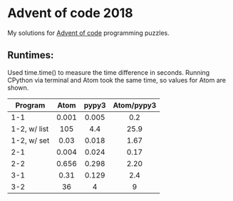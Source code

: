 # Advent of code 2018

My solutions for [Advent of code](https://adventofcode.com/2018) programming puzzles.


## Runtimes:
Used time.time() to measure the time difference in seconds.
Running CPython via terminal and Atom took the same time, so values for Atom are shown.

| Program     | Atom     | pypy3   | Atom/pypy3 |
| --------    | :------: | :-----: | :--------: |
| 1-1         | 0.001    | 0.005   | 0.2        |
| 1-2, w/ list| 105      | 4.4     | 25.9       |
| 1-2, w/ set | 0.03     | 0.018   | 1.67       |
| 2-1         | 0.004    | 0.024   | 0.17       |
| 2-2         | 0.656    | 0.298   | 2.20       |
| 3-1         | 0.31     | 0.129   | 2.4        |
| 3-2         | 36       | 4       | 9          |

